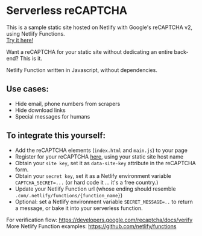 # Serverless reCAPTCHA

This is a sample static site hosted on Netlify with Google's reCAPTCHA v2, using Netlify Functions.  
[Try it here!](https://serverless-captcha.netlify.com/)  

Want a reCAPTCHA for your static site without dedicating an entire back-end? This is it.

Netlify Function written in Javascript, without dependencies.

## Use cases:
 - Hide email, phone numbers from scrapers
 - Hide download links
 - Special messages for humans


## To integrate this yourself:
 - Add the reCAPTCHA elements (`index.html` and `main.js`) to your page
 - Register for your reCAPTCHA [here](https://www.google.com/recaptcha/admin/create), using your static site host name
 - Obtain your `site key`, set it as `data-site-key` attribute in the reCAPTCHA form.
 - Obtain your `secret key`, set it as a Netlify environment variable `CAPTCHA_SECRET=...` (or hard code it ... it's a free country.)
 - Update your Netlify Function url (whose ending should resemble `.com/.netlify/functions/{function_name}`)
 - Optional: set a Netlify environment variable `SECRET_MESSAGE=..` to return a message, or bake it into your serverless function.
 
 
For verification flow: https://developers.google.com/recaptcha/docs/verify  
More Netlify Function examples: https://github.com/netlify/functions
